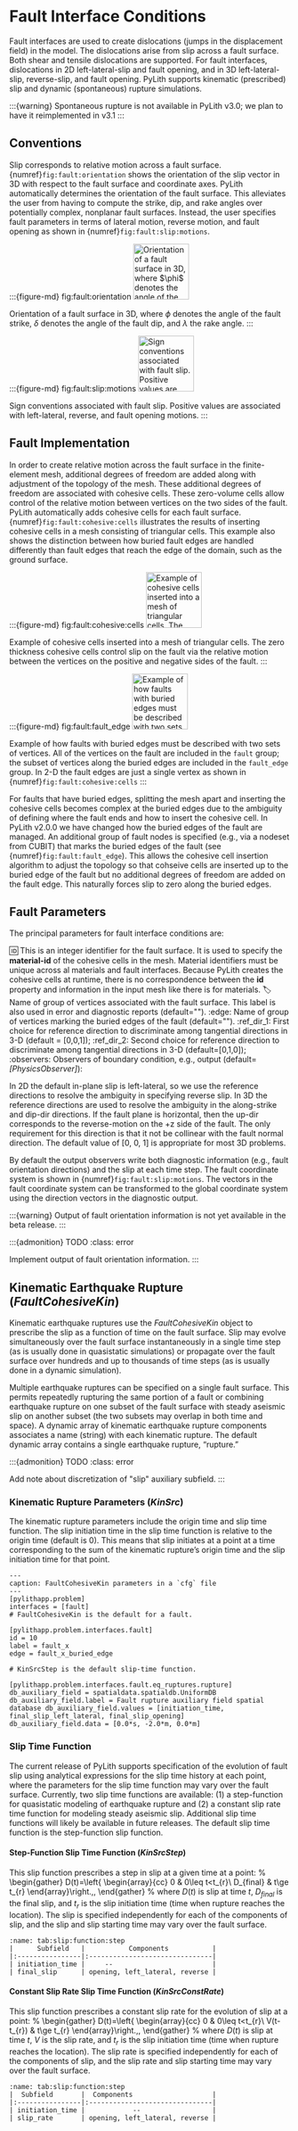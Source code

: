 # Fault Interface Conditions

Fault interfaces are used to create dislocations (jumps in the displacement field) in the model.
The dislocations arise from slip across a fault surface.
Both shear and tensile dislocations are supported.
For fault interfaces, dislocations in 2D left-lateral-slip and fault opening, and in 3D left-lateral-slip, reverse-slip, and fault opening.
PyLith supports kinematic (prescribed) slip and dynamic (spontaneous) rupture simulations.

:::{warning}
Spontaneous rupture is not available in PyLith v3.0; we plan to have it reimplemented in v3.1
:::

## Conventions

Slip corresponds to relative motion across a fault surface.
{numref}`fig:fault:orientation` shows the orientation of the slip vector in 3D with respect to the fault surface and coordinate axes.
PyLith automatically determines the orientation of the fault surface.
This alleviates the user from having to compute the strike, dip, and rake angles over potentially complex, nonplanar fault surfaces.
Instead, the user specifies fault parameters in terms of lateral motion, reverse motion, and fault opening as shown in {numref}`fig:fault:slip:motions`.

:::{figure-md} fig:fault:orientation
<img src="figs/faultOrientation.*" alt="Orientation of a fault surface in 3D, where $\phi$ denotes the angle of the fault strike, $\delta$ denotes the angle of the fault dip, and $\lambda$ the rake angle." width="100px"/>


Orientation of a fault surface in 3D, where <span class="math inline"><em>&#x3D5;</em></span> denotes the angle of the fault strike, <span class="math inline"><em>&#x3B4;</em></span> denotes the angle of the fault dip, and <span class="math inline"><em>&#x3BB;</em></span> the rake angle.
:::

:::{figure-md} fig:fault:slip:motions
<img src="figs/slipmotions.*" alt="Sign conventions associated with fault slip. Positive values are associated with left-lateral, reverse, and fault opening motions." width="100px"/>

Sign conventions associated with fault slip. Positive values are associated with left-lateral, reverse, and fault opening motions.
:::

## Fault Implementation

In order to create relative motion across the fault surface in the finite-element mesh, additional degrees of freedom are added along with adjustment of the topology of the mesh.
These additional degrees of freedom are associated with cohesive cells.
These zero-volume cells allow control of the relative motion between vertices on the two sides of the fault.
PyLith automatically adds cohesive cells for each fault surface.
{numref}`fig:fault:cohesive:cells` illustrates the results of inserting cohesive cells in a mesh consisting of triangular cells.
This example also shows the distinction between how buried fault edges are handled differently than fault edges that reach the edge of the domain, such as the ground surface.

:::{figure-md} fig:fault:cohesive:cells
<img src="figs/cohesivecell.*" alt="Example of cohesive cells inserted into a mesh of triangular cells. The zero thickness cohesive cells control slip on the fault via the relative motion between the vertices on the positive and negative sides of the fault." width="100px" />

Example of cohesive cells inserted into a mesh of triangular cells. The zero thickness cohesive cells control slip on the fault via the relative motion between the vertices on the positive and negative sides of the fault.
:::

:::{figure-md} fig:fault:fault_edge
<img src="figs/faultEdge.*" alt="Example of how faults with buried edges must be described with two sets of vertices. All of the vertices on the fault are included in the `fault` group; the subset of vertices along the buried edges are included in the `fault_edge` group. In 2-D the fault edges are just a single vertex as shown in {numref}`fig:fault:cohesive:cells`." width="100px"/>

Example of how faults with buried edges must be described with two sets of vertices. All of the vertices on the fault are included in the `fault` group; the subset of vertices along the buried edges are included in the `fault_edge` group. In 2-D the fault edges are just a single vertex as shown in {numref}`fig:fault:cohesive:cells`
:::

For faults that have buried edges, splitting the mesh apart and inserting the cohesive cells becomes complex at the buried edges due to the ambiguity of defining where the fault ends and how to insert the cohesive cell.
In PyLith v2.0.0 we have changed how the buried edges of the fault are managed.
An additional group of fault nodes is specified (e.g., via a nodeset from CUBIT) that marks the buried edges of the fault (see {numref}`fig:fault:fault_edge`).
This allows the cohesive cell insertion algorithm to adjust the topology so that cohseive cells are inserted up to the buried edge of the fault but no additional degrees of freedom are added on the fault edge.
This naturally forces slip to zero along the buried edges.

## Fault Parameters

The principal parameters for fault interface conditions are:

:id: This is an integer identifier for the fault surface. It is used to specify the **material-id** of the cohesive cells in the mesh. Material identifiers must be unique across al materials and fault interfaces. Because PyLith creates the cohesive cells at runtime, there is no correspondence between the **id** property and information in the input mesh like there is for materials.
:label: Name of group of vertices associated with the fault surface. This label is also used in error and diagnostic reports (default="").
:edge: Name of group of vertices marking the buried edges of the fault (default="").
:ref_dir_1: First choice for reference direction to discriminate among tangential directions in 3-D (default = [0,0,1]);
:ref_dir_2: Second choice for reference direction to discriminate among tangential directions in 3-D (default=[0,1,0]);
:observers: Observers of boundary condition, e.g., output (default=*[PhysicsObserver]*):

In 2D the default in-plane slip is left-lateral, so we use the reference directions to resolve the ambiguity in specifying reverse slip.
In 3D the reference directions are used to resolve the ambiguity in the along-strike and dip-dir directions.
If the fault plane is horizontal, then the up-dir corresponds to the reverse-motion on the +z side of the fault.
The only requirement for this direction is that it not be collinear with the fault normal direction.
The default value of [0, 0, 1] is appropriate for most 3D problems.

By default the output observers write both diagnostic information (e.g., fault orientation directions) and the slip at each time step.
The fault coordinate system is shown in {numref}`fig:fault:slip:motions`.
The vectors in the fault coordinate system can be transformed to the global coordinate system using the direction vectors in the diagnostic output.

:::{warning}
Output of fault orientation information is not yet available in the beta release.
:::

:::{admonition} TODO
:class: error

Implement output of fault orientation information.
:::

## Kinematic Earthquake Rupture (*FaultCohesiveKin*)

Kinematic earthquake ruptures use the *FaultCohesiveKin* object to prescribe the slip as a function of time on the fault surface.
Slip may evolve simultaneously over the fault surface instantaneously in a single time step (as is usually done in quasistatic simulations) or propagate over the fault surface over hundreds and up to thousands of time steps (as is usually done in a dynamic simulation).

Multiple earthquake ruptures can be specified on a single fault surface.
This permits repeatedly rupturing the same portion of a fault or combining earthquake rupture on one subset of the fault surface with steady aseismic slip on another subset (the two subsets may overlap in both time and space).
A dynamic array of kinematic earthquake rupture components associates a name (string) with each kinematic rupture.
The default dynamic array contains a single earthquake rupture, &ldquo;rupture.&rdquo;

:::{admonition} TODO
:class: error

Add note about discretization of "slip" auxiliary subfield.
:::

### Kinematic Rupture Parameters (*KinSrc*)

The kinematic rupture parameters include the origin time and slip time function.
The slip initiation time in the slip time function is relative to the origin time (default is 0).
This means that slip initiates at a point at a time corresponding to the sum of the kinematic rupture&rsquo;s origin time and the slip initiation time for that point.

```{code-block} cfg
---
caption: FaultCohesiveKin parameters in a `cfg` file
---
[pylithapp.problem]
interfaces = [fault]
# FaultCohesiveKin is the default for a fault.

[pylithapp.problem.interfaces.fault]
id = 10
label = fault_x
edge = fault_x_buried_edge

# KinSrcStep is the default slip-time function.

[pylithapp.problem.interfaces.fault.eq_ruptures.rupture]
db_auxiliary_field = spatialdata.spatialdb.UniformDB
db_auxiliary_field.label = Fault rupture auxiliary field spatial
database db_auxiliary_field.values = [initiation_time, final_slip_left_lateral, final_slip_opening]
db_auxiliary_field.data = [0.0*s, -2.0*m, 0.0*m]
```

### Slip Time Function

The current release of PyLith supports specification of the evolution of fault slip using analytical expressions for the slip time history at each point, where the parameters for the slip time function may vary over the fault surface.
Currently, two slip time functions are available: (1) a step-function for quasistatic modeling of earthquake rupture and (2) a constant slip rate time function for modeling steady aseismic slip.
Additional slip time functions will likely be available in future releases.
The default slip time function is the step-function slip function.

#### Step-Function Slip Time Function (*KinSrcStep*)

This slip function prescribes a step in slip at a given time at a point:
%
\begin{gather}
D(t)=\left\{ \begin{array}{cc}
0 & 0\leq t<t_{r}\\
D_{final} & t\ge t_{r}
\end{array}\right.\,,
\end{gather}
%
where $D(t)$ is slip at time $t$, $D_{final}$ is the final slip, and $t_{r}$ is the slip initiation time (time when rupture reaches the location).
The slip is specified independently for each of the components of slip, and the slip and slip starting time may vary over the fault surface.

```{table} Values in the auxiliary field spatial database for *KinSrcStep*.
:name: tab:slip:function:step
|      Subfield   |           Components           |
|:----------------|:-------------------------------|
| initiation_time |     --                         |
| final_slip      | opening, left_lateral, reverse |
```

#### Constant Slip Rate Slip Time Function (*KinSrcConstRate*)

This slip function prescribes a constant slip rate for the evolution of slip at a point:
%
\begin{gather}
  D(t)=\left\{ \begin{array}{cc}
0 & 0\leq t<t_{r}\\
V(t-t_{r}) & t\ge t_{r}
\end{array}\right.\,,
\end{gather}
%
where $D(t)$ is slip at time $t$, $V$ is the slip rate, and $t_{r}$ is the slip initiation time (time when rupture reaches the location).
The slip rate is specified independently for each of the components of slip, and the slip rate and slip starting time may vary over the fault surface.

```{table} Values in the auxiliary field spatial database for *KinSrcConstRate*.
:name: tab:slip:function:step
|  Subfield       |  Components                    |
|:----------------|:-------------------------------|
| initiation_time |            --                  |
| slip_rate       | opening, left_lateral, reverse |
```

